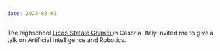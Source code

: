 ```yaml
--- 
date: 2023-03-02
---
```

<!-- <base target="_blank"/> -->

The highschool <a href="https://www.liceogandhi.edu.it/" target="_blank">Liceo Statale Ghandi </a> in Casoria, Italy invited me to give a talk on Artificial Intelligence and Robotics.
